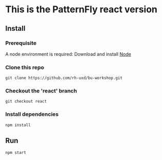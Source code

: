 # This is the PatternFly react version

## Install
### Prerequisite

A node environment is required: Download and install [Node](https://nodejs.org/en/download/)
### Clone this repo
`git clone https://github.com/rh-uxd/bu-workshop.git`
### Checkout the 'react' branch
`git checkout react`
### Install dependencies
`npm install`
## Run
`npm start`
